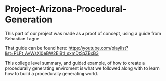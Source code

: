 # Project-Arizona-Procedural-Generation
 This part of our project was made as a proof of concept, using a guide from Sebastian Lague.
 
 That guide can be found here: https://youtube.com/playlist?list=PLFt_AvWsXl0eBW2EiBtl_sxmDtSgZBxB3
 
 This college level summary, and guided example, of how to create a procedurally generating enviroment is what we followed along with to learn how to build a procedurally generating world.
 
